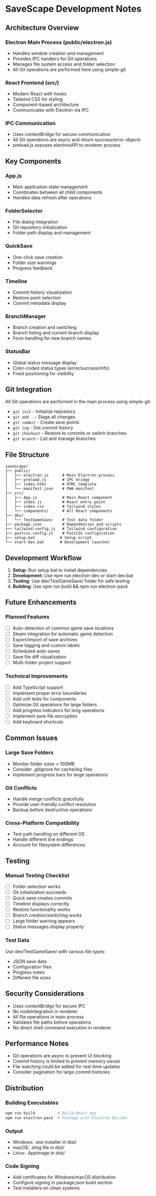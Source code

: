 # SaveScape Development Notes

## Architecture Overview

### Electron Main Process (public/electron.js)
- Handles window creation and management
- Provides IPC handlers for Git operations
- Manages file system access and folder selection
- All Git operations are performed here using simple-git

### React Frontend (src/)
- Modern React with hooks
- Tailwind CSS for styling
- Component-based architecture
- Communicates with Electron via IPC

### IPC Communication
- Uses contextBridge for secure communication
- All Git operations are async and return success/error objects
- preload.js exposes electronAPI to renderer process

## Key Components

### App.js
- Main application state management
- Coordinates between all child components
- Handles data refresh after operations

### FolderSelector
- File dialog integration
- Git repository initialization
- Folder path display and management

### QuickSave
- One-click save creation
- Folder size warnings
- Progress feedback

### Timeline
- Commit history visualization
- Restore point selection
- Commit metadata display

### BranchManager
- Branch creation and switching
- Branch listing and current branch display
- Form handling for new branch names

### StatusBar
- Global status message display
- Color-coded status types (error/success/info)
- Fixed positioning for visibility

## Git Integration

All Git operations are performed in the main process using simple-git:

- `git init` - Initialize repository
- `git add .` - Stage all changes
- `git commit` - Create save points
- `git log` - Get commit history
- `git checkout` - Restore to commits or switch branches
- `git branch` - List and manage branches

## File Structure

```
savescape/
├── public/
│   ├── electron.js      # Main Electron process
│   ├── preload.js       # IPC bridge
│   ├── index.html       # HTML template
│   └── manifest.json    # PWA manifest
├── src/
│   ├── App.js           # Main React component
│   ├── index.js         # React entry point
│   ├── index.css        # Tailwind styles
│   └── components/      # All React components
├── dev/
│   └── TestGameSave/    # Test data folder
├── package.json         # Dependencies and scripts
├── tailwind.config.js   # Tailwind configuration
├── postcss.config.js    # PostCSS configuration
├── setup.bat           # Setup script
└── start-dev.bat       # Development launcher
```

## Development Workflow

1. **Setup**: Run setup.bat to install dependencies
2. **Development**: Use npm run electron-dev or start-dev.bat
3. **Testing**: Use dev/TestGameSave/ folder for safe testing
4. **Building**: Use npm run build && npm run electron-pack

## Future Enhancements

### Planned Features
- [ ] Auto-detection of common game save locations
- [ ] Steam integration for automatic game detection
- [ ] Export/import of save archives
- [ ] Save tagging and custom labels
- [ ] Scheduled auto-saves
- [ ] Save file diff visualization
- [ ] Multi-folder project support

### Technical Improvements
- [ ] Add TypeScript support
- [ ] Implement proper error boundaries
- [ ] Add unit tests for components
- [ ] Optimize Git operations for large folders
- [ ] Add progress indicators for long operations
- [ ] Implement save file encryption
- [ ] Add keyboard shortcuts

## Common Issues

### Large Save Folders
- Monitor folder sizes > 100MB
- Consider .gitignore for cache/log files
- Implement progress bars for large operations

### Git Conflicts
- Handle merge conflicts gracefully
- Provide user-friendly conflict resolution
- Backup before destructive operations

### Cross-Platform Compatibility
- Test path handling on different OS
- Handle different line endings
- Account for filesystem differences

## Testing

### Manual Testing Checklist
- [ ] Folder selection works
- [ ] Git initialization succeeds
- [ ] Quick save creates commits
- [ ] Timeline displays correctly
- [ ] Restore functionality works
- [ ] Branch creation/switching works
- [ ] Large folder warning appears
- [ ] Status messages display properly

### Test Data
Use dev/TestGameSave/ with various file types:
- JSON save data
- Configuration files
- Progress notes
- Different file sizes

## Security Considerations

- Uses contextBridge for secure IPC
- No nodeIntegration in renderer
- All file operations in main process
- Validates file paths before operations
- No direct shell command execution in renderer

## Performance Notes

- Git operations are async to prevent UI blocking
- Commit history is limited to prevent memory issues
- File watching could be added for real-time updates
- Consider pagination for large commit histories

## Distribution

### Building Executables
```bash
npm run build          # Build React app
npm run electron-pack  # Package with Electron Builder
```

### Output
- Windows: .exe installer in dist/
- macOS: .dmg file in dist/
- Linux: .AppImage in dist/

### Code Signing
- Add certificates for Windows/macOS distribution
- Configure signing in package.json build section
- Test installers on clean systems
